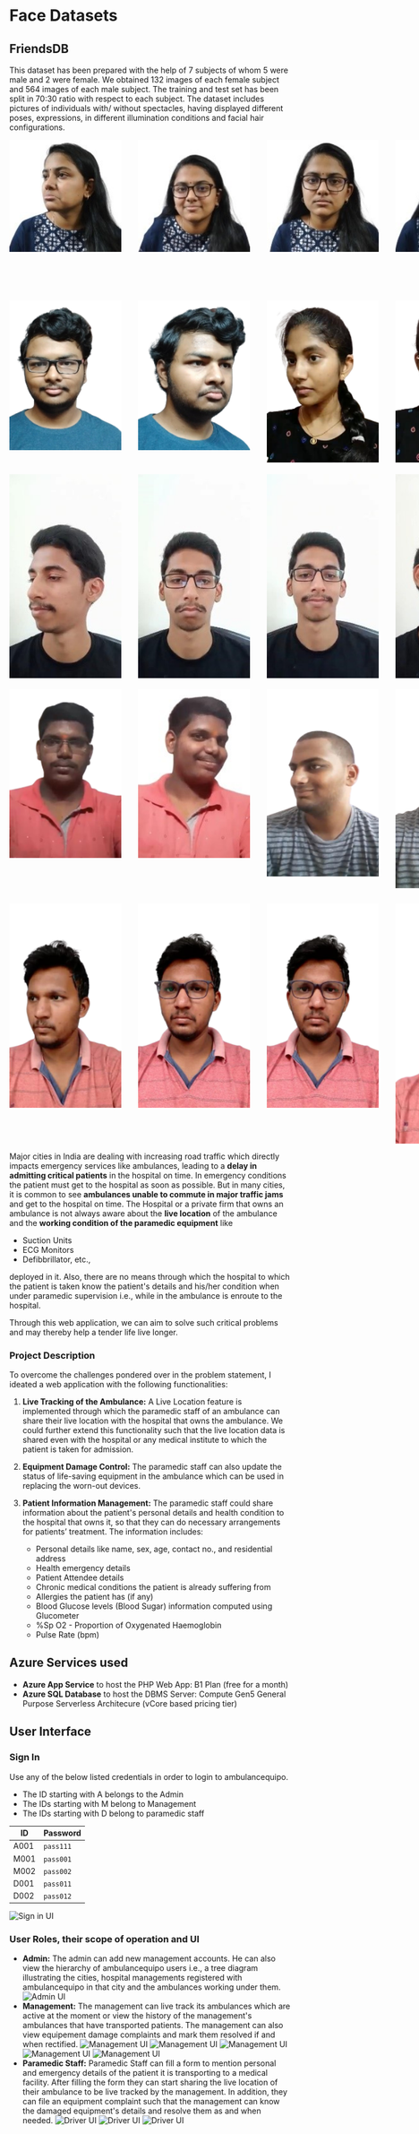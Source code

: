 # Face Datasets

## FriendsDB

This dataset has been prepared with the help of 7 subjects of whom 5 were male and 2 were female. We obtained 132 images of each female subject and 564 images of each male subject. The training and test set has been split in 70:30 ratio with respect to each subject. The dataset includes pictures of individuals with/ without spectacles, having displayed different poses, expressions, in different illumination conditions and facial hair configurations.

<div style="display:grid; grid-template-columns: 200px 200px 200px 200px 200px 200px; grid-row-gap: 20px;grid-column-gap: 30px;">
<img src="https://github.com/PAANCHAJANYA/Face-Datasets/blob/main/README_Images/1.jpg" alt="FriendsDB1" style="width:200px;"/>
<img src="https://github.com/PAANCHAJANYA/Face-Datasets/blob/main/README_Images/2.jpg" alt="FriendsDB2" style="width:200px;"/>
<img src="https://github.com/PAANCHAJANYA/Face-Datasets/blob/main/README_Images/3.jpg" alt="FriendsDB3" style="width:200px;"/>
<img src="https://github.com/PAANCHAJANYA/Face-Datasets/blob/main/README_Images/4.jpg" alt="FriendsDB4" style="width:200px;"/>
<img src="https://github.com/PAANCHAJANYA/Face-Datasets/blob/main/README_Images/5.png" alt="FriendsDB5" style="width:200px;"/>
<img src="https://github.com/PAANCHAJANYA/Face-Datasets/blob/main/README_Images/6.png" alt="FriendsDB6" style="width:200px;"/>
<img src="https://github.com/PAANCHAJANYA/Face-Datasets/blob/main/README_Images/7.png" alt="FriendsDB7" style="width:200px;"/>
<img src="https://github.com/PAANCHAJANYA/Face-Datasets/blob/main/README_Images/8.png" alt="FriendsDB8" style="width:200px;"/>
<img src="https://github.com/PAANCHAJANYA/Face-Datasets/blob/main/README_Images/9.png" alt="FriendsDB9" style="width:200px;"/>
<img src="https://github.com/PAANCHAJANYA/Face-Datasets/blob/main/README_Images/10.png" alt="FriendsDB10" style="width:200px;"/>
<img src="https://github.com/PAANCHAJANYA/Face-Datasets/blob/main/README_Images/11.png" alt="FriendsDB11" style="width:200px;height:290px;"/>
<img src="https://github.com/PAANCHAJANYA/Face-Datasets/blob/main/README_Images/12.png" alt="FriendsDB12" style="width:200px;"/>
<img src="https://github.com/PAANCHAJANYA/Face-Datasets/blob/main/README_Images/13.jpg" alt="FriendsDB13" style="width:200px;"/>
<img src="https://github.com/PAANCHAJANYA/Face-Datasets/blob/main/README_Images/14.jpg" alt="FriendsDB14" style="width:200px;"/>
<img src="https://github.com/PAANCHAJANYA/Face-Datasets/blob/main/README_Images/15.jpg" alt="FriendsDB15" style="width:200px;"/>
<img src="https://github.com/PAANCHAJANYA/Face-Datasets/blob/main/README_Images/16.jpg" alt="FriendsDB16" style="width:200px;"/>
<img src="https://github.com/PAANCHAJANYA/Face-Datasets/blob/main/README_Images/17.jpg" alt="FriendsDB17" style="width:200px;"/>
<img src="https://github.com/PAANCHAJANYA/Face-Datasets/blob/main/README_Images/18.png" alt="FriendsDB18" style="width:200px;"/>
<img src="https://github.com/PAANCHAJANYA/Face-Datasets/blob/main/README_Images/19.png" alt="FriendsDB19" style="width:200px;"/>
<img src="https://github.com/PAANCHAJANYA/Face-Datasets/blob/main/README_Images/20.jpg" alt="FriendsDB20" style="width:200px;"/>
<img src="https://github.com/PAANCHAJANYA/Face-Datasets/blob/main/README_Images/21.png" alt="FriendsDB21" style="width:200px;"/>
<img src="https://github.com/PAANCHAJANYA/Face-Datasets/blob/main/README_Images/22.png" alt="FriendsDB22" style="width:200px;"/>
<img src="https://github.com/PAANCHAJANYA/Face-Datasets/blob/main/README_Images/23.png" alt="FriendsDB23" style="width:200px;"/>
<img src="https://github.com/PAANCHAJANYA/Face-Datasets/blob/main/README_Images/24.png" alt="FriendsDB24" style="width:200px;"/>
<img src="https://github.com/PAANCHAJANYA/Face-Datasets/blob/main/README_Images/25.png" alt="FriendsDB25" style="width:200px;"/>
<img src="https://github.com/PAANCHAJANYA/Face-Datasets/blob/main/README_Images/26.png" alt="FriendsDB26" style="width:200px;"/>
<img src="https://github.com/PAANCHAJANYA/Face-Datasets/blob/main/README_Images/27.png" alt="FriendsDB27" style="width:200px;"/>
<img src="https://github.com/PAANCHAJANYA/Face-Datasets/blob/main/README_Images/28.png" alt="FriendsDB28" style="width:200px;"/>
</div>

Major cities in India are dealing with increasing road traffic which directly impacts emergency services like ambulances, leading to a **delay in admitting critical patients** in the hospital on time. In emergency conditions the patient must get to the hospital as soon as possible. But in many cities, it is common to see **ambulances unable to commute in major traffic jams** and get to the hospital on time. The Hospital or a private firm that owns an ambulance is not always aware about the **live location** of the ambulance and the **working condition of the paramedic equipment** like
- Suction Units
- ECG Monitors
- Defibbrillator, etc.,

deployed in it. Also, there are no means through which the hospital to which the patient is taken know the patient's details and his/her condition when under paramedic supervision i.e., while in the ambulance is enroute to the hospital.

Through this web application, we can aim to solve such critical problems and may thereby help a tender life live longer.

### Project Description
To overcome the challenges pondered over in the problem statement, I ideated a web application with the following functionalities:
1. **Live Tracking of the Ambulance:** A Live Location feature is implemented through which the paramedic staff of an ambulance can share their live location with the hospital that owns the ambulance. We could further extend this functionality such that the live location data is shared even with the hospital or any medical institute to which the patient is taken for admission.
2. **Equipment Damage Control:** The paramedic staff can also update the status of life-saving equipment in the ambulance which can be used in replacing the worn-out devices.
3. **Patient Information Management:** The paramedic staff could share information about the patient's personal details and health condition to the hospital that owns it, so that they can do necessary arrangements for patients’ treatment. The information includes:

   + Personal details like name, sex, age, contact no., and residential address
   + Health emergency details
   + Patient Attendee details
   + Chronic medical conditions the patient is already suffering from
   + Allergies the patient has (if any)
   + Blood Glucose levels (Blood Sugar) information computed using Glucometer
   + %Sp O2 - Proportion of Oxygenated Haemoglobin
   + Pulse Rate (bpm)
## Azure Services used
* **Azure App Service** to host the PHP Web App: B1 Plan (free for a month)
* **Azure SQL Database** to host the DBMS Server: Compute Gen5 General Purpose Serverless Architecure (vCore based pricing tier)
## User Interface
### Sign In
Use any of the below listed credentials in order to login to ambulancequipo.
* The ID starting with A belongs to the Admin
* The IDs starting with M belong to Management
* The IDs starting with D belong to paramedic staff

|        ID        | Password
|----------------|--------------------
|A001|`pass111`
|M001|`pass001`
|M002|`pass002`
|D001|`pass011`
|D002|`pass012`

![Sign in UI](https://github.com/PAANCHAJANYA/ambulancequipo/blob/main/README_images/signin.png)
### User Roles, their scope of operation and UI
* **Admin:** The admin can add new management accounts. He can also view the hierarchy of ambulancequipo users i.e., a tree diagram illustrating the cities, hospital managements registered with ambulancequipo in that city and the ambulances working under them.
![Admin UI](https://github.com/PAANCHAJANYA/ambulancequipo/blob/main/README_images/admin.png?raw=true)
* **Management:** The management can live track its ambulances which are active at the moment or view the history of the management's ambulances that have transported patients. The management can also view equipement damage complaints and mark them resolved if and when rectified.
![Management UI](https://github.com/PAANCHAJANYA/ambulancequipo/blob/main/README_images/management1.png?raw=true)
![Management UI](https://github.com/PAANCHAJANYA/ambulancequipo/blob/main/README_images/management2.png?raw=true)
![Management UI](https://github.com/PAANCHAJANYA/ambulancequipo/blob/main/README_images/management3.png?raw=true)
![Management UI](https://github.com/PAANCHAJANYA/ambulancequipo/blob/main/README_images/management4.png?raw=true)
![Management UI](https://github.com/PAANCHAJANYA/ambulancequipo/blob/main/README_images/management5.png?raw=true)
* **Paramedic Staff:** Paramedic Staff can fill a form to mention personal and emergency details of the patient it is transporting to a medical facility. After filling the form they can start sharing the live location of their ambulance to be live tracked by the management. In addition, they can file an equipment complaint such that the management can know the damaged equipment's details and resolve them as and when needed.
![Driver UI](https://github.com/PAANCHAJANYA/ambulancequipo/blob/main/README_images/driver1.png?raw=true)
![Driver UI](https://github.com/PAANCHAJANYA/ambulancequipo/blob/main/README_images/driver2.png?raw=true)
![Driver UI](https://github.com/PAANCHAJANYA/ambulancequipo/blob/main/README_images/driver3.png?raw=true)
